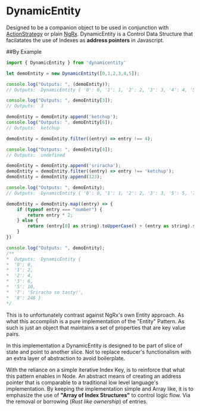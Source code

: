 # DynamicEntity

Designed to be a companion object to be used in conjunction with [ActionStrategy](https://www.npmjs.com/package/actionstrategy) or plain [NgRx](https://ngrx.io). DynamicEntity is a Control Data Structure that facilatates the use of Indexes as **address pointers** in Javascript.

##By Example

```javascript
import { DynamicEntity } from 'dynamicentity'

let demoEntity = new DynamicEntity([0,1,2,3,4,5]);

console.log("Outputs: ", (demoEntity));
// Outputs:  DynamicEntity { '0': 0, '1': 1, '2': 2, '3': 3, '4': 4, '5': 5 }

console.log("Outputs: ", demoEntity[3]);
// Outputs:  3

demoEntity = demoEntity.append('ketchup');
console.log("Outputs: ", demoEntity[6]);
// Outputs:  ketchup

demoEntity = demoEntity.filter((entry) => entry !== 4);

console.log("Outputs: ", demoEntity[4]);
// Outputs:  undefined

demoEntity = demoEntity.append('sriracha');
demoEntity = demoEntity.filter((entry) => entry !== 'ketchup');
demoEntity = demoEntity.append(123);

console.log("Outputs: ", demoEntity);
// Outputs:  DynamicEntity { '0': 0, '1': 1, '2': 2, '3': 3, '5': 5, '7': 'sriracha', '8': 123 }

demoEntity = demoEntity.map((entry) => {
    if (typeof entry === "number") {
        return entry * 2;
    } else {
        return (entry[0] as string).toUpperCase() + (entry as string).slice(1) + " so tasty!"
    }
})

console.log("Outputs: ", demoEntity);
/**
*  Outputs:  DynamicEntity {
*  '0': 0,
*  '1': 2,
*  '2': 4,
*  '3': 6,
*  '5': 10,
*  '7': 'Sriracha so tasty!',
*  '8': 246 }
*/
```

This is to unfortunately contrast against NgRx's own Entity approach. As what this accomplish is a pure implementation of the "Entity" Pattern. As such is just an object that maintains a set of properties that are key value pairs.

In this implementation a DynamicEntity is designed to be part of slice of state and point to another slice. Not to replace reducer's functionalism with an extra layer of abstraction to avoid boilerplate.

With the reliance on a simple iterative Index Key, is to reinforce that what this pattern enables in Node. An abstract means of creating an address pointer that is comparable to a traditional low level language's implementation. By keeping the implementation simple and Array like, it is to emphasize the use of **"Array of Index Structures"** to control logic flow. Via the removal or borrowing (*Rust like ownership*) of entries.
